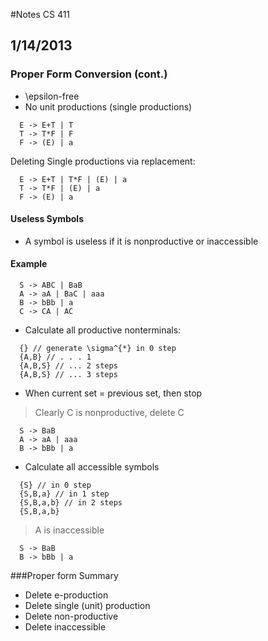#Notes CS 411
## 1/14/2013

### Proper Form Conversion (cont.)
- \epsilon-free
- No unit productions (single productions)
```
  E -> E+T | T
  T -> T*F | F
  F -> (E) | a
```
Deleting Single productions via replacement:
```
  E -> E+T | T*F | (E) | a
  T -> T*F | (E) | a
  F -> (E) | a
```

#### Useless Symbols
- A symbol is useless if it is nonproductive or inaccessible

#### Example
```
  S -> ABC | BaB
  A -> aA | BaC | aaa
  B -> bBb | a
  C -> CA | AC 
```
- Calculate all productive nonterminals:
```
  {} // generate \sigma^{*} in 0 step
  {A,B} // . . . 1
  {A,B,S} // ... 2 steps
  {A,B,S} // ... 3 steps
```
- When current set = previous set, then stop

> Clearly C is nonproductive, delete C

```
  S -> BaB
  A -> aA | aaa
  B -> bBb | a
```

- Calculate all accessible symbols
```
  {S} // in 0 step
  {S,B,a} // in 1 step
  {S,B,a,b} // in 2 steps
  {S,B,a,b} 
```

> A is inaccessible 

```
  S -> BaB
  B -> bBb | a
```

###Proper form Summary
- Delete e-production
- Delete single (unit) production
- Delete non-productive
- Delete inaccessible 
